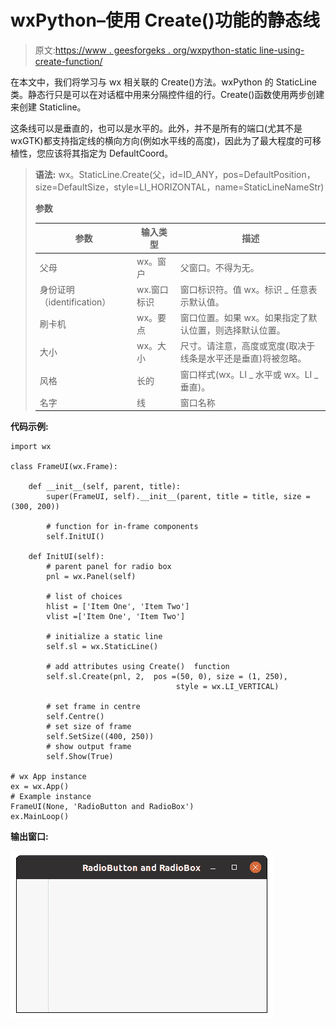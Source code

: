 # wxPython–使用 Create()功能的静态线

> 原文:[https://www . geesforgeks . org/wxpython-static line-using-create-function/](https://www.geeksforgeeks.org/wxpython-staticline-using-create-function/)

在本文中，我们将学习与 wx 相关联的 Create()方法。wxPython 的 StaticLine 类。静态行只是可以在对话框中用来分隔控件组的行。Create()函数使用两步创建来创建 Staticline。

这条线可以是垂直的，也可以是水平的。此外，并不是所有的端口(尤其不是 wxGTK)都支持指定线的横向方向(例如水平线的高度)，因此为了最大程度的可移植性，您应该将其指定为 DefaultCoord。

> **语法:** wx。StaticLine.Create(父，id=ID_ANY，pos=DefaultPosition，size=DefaultSize，style=LI_HORIZONTAL，name=StaticLineNameStr)
> 
> **参数**
> 
> | 参数 | 输入类型 | 描述 |
> | --- | --- | --- |
> | 父母 | wx。窗户 | 父窗口。不得为无。 |
> | 身份证明（identification） | wx.窗口标识 | 窗口标识符。值 wx。标识 _ 任意表示默认值。 |
> | 刷卡机 | wx。要点 | 窗口位置。如果 wx。如果指定了默认位置，则选择默认位置。 |
> | 大小 | wx。大小 | 尺寸。请注意，高度或宽度(取决于线条是水平还是垂直)将被忽略。 |
> | 风格 | 长的 | 窗口样式(wx。LI _ 水平或 wx。LI _ 垂直)。 |
> | 名字 | 线 | 窗口名称 |

**代码示例:**

```
import wx

class FrameUI(wx.Frame):

    def __init__(self, parent, title):
        super(FrameUI, self).__init__(parent, title = title, size =(300, 200))

        # function for in-frame components
        self.InitUI()

    def InitUI(self):
        # parent panel for radio box
        pnl = wx.Panel(self)

        # list of choices
        hlist = ['Item One', 'Item Two']
        vlist =['Item One', 'Item Two']

        # initialize a static line
        self.sl = wx.StaticLine()

        # add attributes using Create()  function
        self.sl.Create(pnl, 2,  pos =(50, 0), size = (1, 250),
                                     style = wx.LI_VERTICAL)

        # set frame in centre
        self.Centre()
        # set size of frame
        self.SetSize((400, 250))
        # show output frame
        self.Show(True)

# wx App instance
ex = wx.App()
# Example instance
FrameUI(None, 'RadioButton and RadioBox')
ex.MainLoop()
```

**输出窗口:**

![](img/b9eed1781e23f64a0a0e05e6c121220e.png)